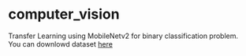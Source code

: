 # computer_vision
Transfer Learning using MobileNetv2 for binary classification problem.<br /> 
You can downlowd dataset [here](https://www.kaggle.com/sid4sal/alpaca-dataset-small)
